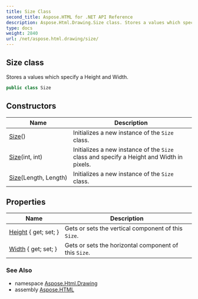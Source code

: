 ```yaml
---
title: Size Class
second_title: Aspose.HTML for .NET API Reference
description: Aspose.Html.Drawing.Size class. Stores a values which specify a Height and Width
type: docs
weight: 2840
url: /net/aspose.html.drawing/size/
---
```

## Size class

Stores a values which specify a Height and Width.

```csharp
public class Size
```

## Constructors

| Name | Description |
| --- | --- |
| [Size](size/#constructor)() | Initializes a new instance of the `Size` class. |
| [Size](size/#constructor_2)(int, int) | Initializes a new instance of the `Size` class and specify a Height and Width in pixels. |
| [Size](size/#constructor_1)(Length, Length) | Initializes a new instance of the `Size` class. |

## Properties

| Name | Description |
| --- | --- |
| [Height](../../aspose.html.drawing/size/height/) { get; set; } | Gets or sets the vertical component of this `Size`. |
| [Width](../../aspose.html.drawing/size/width/) { get; set; } | Gets or sets the horizontal component of this `Size`. |

### See Also

* namespace [Aspose.Html.Drawing](../../aspose.html.drawing/)
* assembly [Aspose.HTML](../../)
